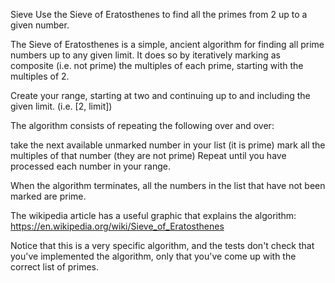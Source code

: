 Sieve
Use the Sieve of Eratosthenes to find all the primes from 2 up to a given number.

The Sieve of Eratosthenes is a simple, ancient algorithm for finding all prime numbers up to any given limit. It does so by iteratively marking as composite (i.e. not prime) the multiples of each prime, starting with the multiples of 2.

Create your range, starting at two and continuing up to and including the given limit. (i.e. [2, limit])

The algorithm consists of repeating the following over and over:

take the next available unmarked number in your list (it is prime)
mark all the multiples of that number (they are not prime)
Repeat until you have processed each number in your range.

When the algorithm terminates, all the numbers in the list that have not been marked are prime.

The wikipedia article has a useful graphic that explains the algorithm: https://en.wikipedia.org/wiki/Sieve_of_Eratosthenes

Notice that this is a very specific algorithm, and the tests don't check that you've implemented the algorithm, only that you've come up with the correct list of primes.